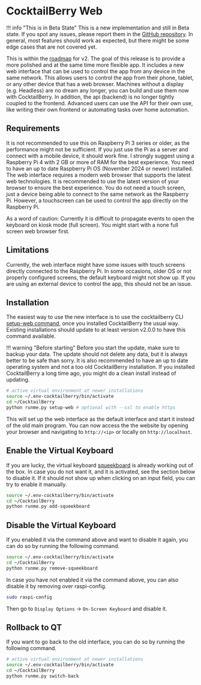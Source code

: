 # CocktailBerry Web

!!! info "This is in Beta State"
    This is a new implementation and still in Beta state.
    If you spot any issues, please report them in the [GitHub repository](https://github.com/AndreWohnsland/CocktailBerry/issues/new/choose).
    In general, most features should work as expected, but there might be some edge cases that are not covered yet.

This is within the [roadmap](https://github.com/users/AndreWohnsland/projects/1) for v2.
The goal of this release is to provide a more polished and at the same time more flexible app.
It includes a new web interface that can be used to control the app from any device in the same network.
This allows users to control the app from their phone, tablet, or any other device that has a web browser.
Machines without a display (e.g. Headless) are no dream any longer, you can build and use them now with CocktailBerry.
In addition, the api (backend) is no longer tightly coupled to the frontend.
Advanced users can use the API for their own use, like writing their own frontend or automating tasks over home automation.

## Requirements

It is not recommended to use this on Raspberry Pi 3 series or older, as the performance might not be sufficient.
If you just use the Pi as a server and connect with a mobile device, it should work fine.
I strongly suggest using a Raspberry Pi 4 with 2 GB or more of RAM for the best experience.
You need to have an up to date Raspberry Pi OS (November 2024 or newer) installed.
The web interface requires a modern web browser that supports the latest web technologies.
It is recommended to use the latest version of your browser to ensure the best experience.
You do not need a touch screen, just a device being able to connect to the same network as the Raspberry Pi.
However, a touchscreen can be used to control the app directly on the Raspberry Pi.

As a word of caution: Currently it is difficult to propagate events to open the keyboard on kiosk mode (full screen).
You might start with a none full screen web browser first.

## Limitations

Currently, the web interface might have some issues with touch screens directly connected to the Raspberry Pi.
In some occasions, older OS or not properly configured screens, the default keyboard might not show up.
If you are using an external device to control the app, this should not be an issue.

## Installation

The easiest way to use the new interface is to use the cocktailberry CLI [setup-web command](commands.md#switch-to-cocktailberry-web), once you installed CocktailBerry the usual way.
Existing installations should update to at least version v2.0.0 to have this command available.

!!! warning "Before starting"
    Before you start the update, make sure to backup your data.
    The update should not delete any data, but it is always better to be safe than sorry.
    It is also recommended to have an up to date operating system and not a too old CocktailBerry installation.
    If you installed CocktailBerry a long time ago, you might do a clean install instead of updating.

```bash
# active virtual environment at newer installations
source ~/.env-cocktailberry/bin/activate
cd ~/CocktailBerry
python runme.py setup-web # optional with --ssl to enable https
```

This will set up the web interface as the default interface and start it instead of the old main program.
You can now access the the website by opening your browser and navigating to `http://<ip>` or locally on `http://localhost`.

## Enable the Virtual Keyboard

If you are lucky, the virtual keyboard [squeekboard](https://www.raspberrypi.com/documentation/accessories/display.html#use-an-on-screen-keyboard) is already working out of the box.
In case you do not want it, and it is activated, see the section below to disable it.
If it should not show up when clicking on an input field, you can try to enable it manually.

```bash
source ~/.env-cocktailberry/bin/activate
cd ~/CocktailBerry
python runme.py add-squeekboard
```

## Disable the Virtual Keyboard

If you enabled it via the command above and want to disable it again, you can do so by running the following command.

```bash
source ~/.env-cocktailberry/bin/activate
cd ~/CocktailBerry
python runme.py remove-squeekboard
```

In case you have not enabled it via the command above, you can also disable it by removing over raspi-config.

```bash
sudo raspi-config
```

Then go to `Display Options` -> `On-Screen Keyboard` and disable it.

## Rollback to QT

If you want to go back to the old interface, you can do so by running the following command.

```bash
# active virtual environment at newer installations
source ~/.env-cocktailberry/bin/activate
cd ~/CocktailBerry
python runme.py switch-back
```
